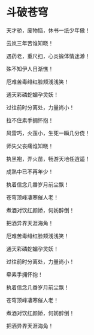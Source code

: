 <!DOCTYPE html>
<html lang="en">
<head>
    <meta charset="UTF-8">
    <title>苍穹寄语</title>
</head>
<body>
<h1>斗破苍穹</h1>
<p>天才骄，废物恼，休书一纸少年傲！</p>

<p>云岚三年苦谁知晓！</p>

<p>遇药老，重尺扫，心炎锻体情迷渺！</p>

<p>殊不知伊人日渐憔！</p>

<p>厄难苦毒绯红脸颊浅浅笑！</p>

<p>通天彩磷蛇媚孕灵妖！</p>

<p>过往前时分离处，力量尚小！</p>

<p>拉不住素手拥怀抱！</p>

<p>风雷巧，火莲小，生死一瞬几分侥！</p>

<p>师失父丧痛谁知晓！</p>

<p>执黑袍，弄火苗，畅游天地任逍遥！</p>

<p>成熟中已不再年少！</p>

<p>执着信念几番岁月前尘飘！</p>

<p>苍穹顶峰凄寒催人老！</p>

<p>煮酒对饮红颜娇，何妨醉倒！</p>

<p>把酒异界天涯海角！</p>

<p>厄难苦毒绯红脸颊浅浅笑！</p>

<p>通天彩磷蛇媚孕灵妖！</p>

<p>过往前时分离处，力量尚小！</p>

<p>牵素手拥怀抱！</p>

<p>执着信念几番岁月前尘飘！</p>

<p>苍穹顶峰凄寒催人老！</p>

<p>煮酒对饮红颜娇，何妨醉倒！</p>

<p>把酒异界天涯海角！</p>
</body>
</html>
